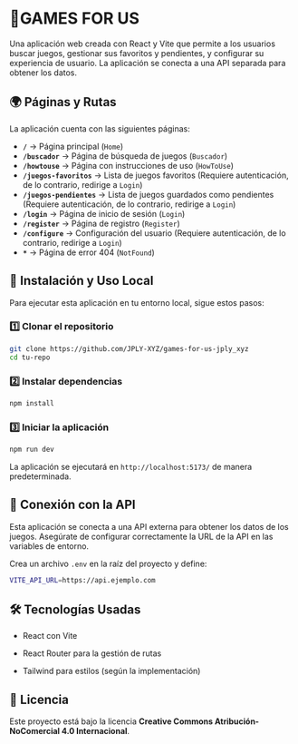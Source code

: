 # 📌GAMES FOR US

Una aplicación web creada con React y Vite que permite a los usuarios buscar juegos, gestionar sus favoritos y pendientes, y configurar su experiencia de usuario. La aplicación se conecta a una API separada para obtener los datos.

## 🌍 Páginas y Rutas

La aplicación cuenta con las siguientes páginas:

- **`/`** → Página principal (`Home`)
- **`/buscador`** → Página de búsqueda de juegos (`Buscador`)
- **`/howtouse`** → Página con instrucciones de uso (`HowToUse`)
- **`/juegos-favoritos`** → Lista de juegos favoritos (Requiere autenticación, de lo contrario, redirige a `Login`)
- **`/juegos-pendientes`** → Lista de juegos guardados como pendientes (Requiere autenticación, de lo contrario, redirige a `Login`)
- **`/login`** → Página de inicio de sesión (`Login`)
- **`/register`** → Página de registro (`Register`)
- **`/configure`** → Configuración del usuario (Requiere autenticación, de lo contrario, redirige a `Login`)
- **`*`** → Página de error 404 (`NotFound`)

## 🚀 Instalación y Uso Local

Para ejecutar esta aplicación en tu entorno local, sigue estos pasos:

### 1️⃣ Clonar el repositorio

```sh
git clone https://github.com/JPLY-XYZ/games-for-us-jply_xyz
cd tu-repo
```

### 2️⃣ Instalar dependencias

```sh
npm install
```

### 3️⃣ Iniciar la aplicación

```sh
npm run dev
```

La aplicación se ejecutará en `http://localhost:5173/` de manera predeterminada.

## 🔗 Conexión con la API

Esta aplicación se conecta a una API externa para obtener los datos de los juegos. Asegúrate de configurar correctamente la URL de la API en las variables de entorno.

Crea un archivo `.env` en la raíz del proyecto y define:

```sh
VITE_API_URL=https://api.ejemplo.com
```

## 🛠️ Tecnologías Usadas

- React con Vite

- React Router para la gestión de rutas

- &#x20;Tailwind para estilos (según la implementación)

## 📜 Licencia

Este proyecto está bajo la licencia **Creative Commons Atribución-NoComercial 4.0 Internacional**.



